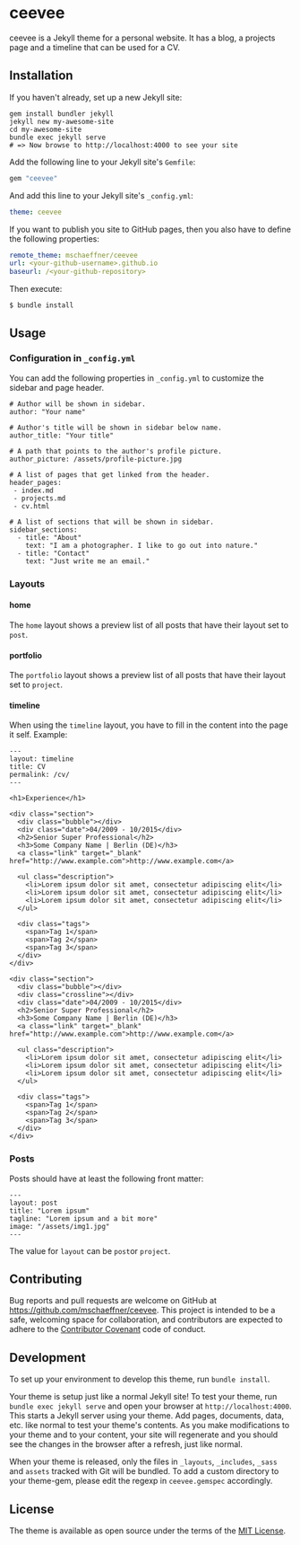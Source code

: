 
# ceevee

ceevee is a Jekyll theme for a personal website. It has a blog, a projects page and a timeline that can be used for a CV.

## Installation

If you haven't already, set up a new Jekyll site:
```
gem install bundler jekyll
jekyll new my-awesome-site
cd my-awesome-site
bundle exec jekyll serve
# => Now browse to http://localhost:4000 to see your site
```

Add the following line to your Jekyll site's `Gemfile`:

```ruby
gem "ceevee"
```

And add this line to your Jekyll site's `_config.yml`:

```yaml
theme: ceevee
```

If you want to publish you site to GitHub pages, then you also have to define the following properties:

```yaml
remote_theme: mschaeffner/ceevee
url: <your-github-username>.github.io
baseurl: /<your-github-repository>
```

Then execute:
```
$ bundle install
```


## Usage

### Configuration in `_config.yml`

You can add the following properties in `_config.yml` to customize the sidebar and page header.

```
# Author will be shown in sidebar.
author: "Your name"

# Author's title will be shown in sidebar below name.
author_title: "Your title"

# A path that points to the author's profile picture.
author_picture: /assets/profile-picture.jpg

# A list of pages that get linked from the header.
header_pages:
 - index.md
 - projects.md
 - cv.html

# A list of sections that will be shown in sidebar.
sidebar_sections:
  - title: "About"
    text: "I am a photographer. I like to go out into nature."
  - title: "Contact"
    text: "Just write me an email."
```

### Layouts

#### home

The `home` layout shows a preview list of all posts that have their layout set to `post`.

#### portfolio

The `portfolio` layout shows a preview list of all posts that have their layout set to `project`.

#### timeline

When using the `timeline` layout, you have to fill in the content into the page it self. Example:

```
---
layout: timeline
title: CV
permalink: /cv/
---

<h1>Experience</h1>

<div class="section">
  <div class="bubble"></div>
  <div class="date">04/2009 - 10/2015</div>
  <h2>Senior Super Professional</h2>
  <h3>Some Company Name | Berlin (DE)</h3>
  <a class="link" target="_blank" href="http://www.example.com">http://www.example.com</a>

  <ul class="description">
    <li>Lorem ipsum dolor sit amet, consectetur adipiscing elit</li>
    <li>Lorem ipsum dolor sit amet, consectetur adipiscing elit</li>
    <li>Lorem ipsum dolor sit amet, consectetur adipiscing elit</li>
  </ul>

  <div class="tags">
    <span>Tag 1</span>
    <span>Tag 2</span>
    <span>Tag 3</span>
  </div>
</div>

<div class="section">
  <div class="bubble"></div>
  <div class="crossline"></div>
  <div class="date">04/2009 - 10/2015</div>
  <h2>Senior Super Professional</h2>
  <h3>Some Company Name | Berlin (DE)</h3>
  <a class="link" target="_blank" href="http://www.example.com">http://www.example.com</a>

  <ul class="description">
    <li>Lorem ipsum dolor sit amet, consectetur adipiscing elit</li>
    <li>Lorem ipsum dolor sit amet, consectetur adipiscing elit</li>
    <li>Lorem ipsum dolor sit amet, consectetur adipiscing elit</li>
  </ul>

  <div class="tags">
    <span>Tag 1</span>
    <span>Tag 2</span>
    <span>Tag 3</span>
  </div>
</div>
```


### Posts

Posts should have at least the following front matter:
```
---
layout: post
title: "Lorem ipsum"
tagline: "Lorem ipsum and a bit more"
image: "/assets/img1.jpg"
---
```

The value for `layout` can be `post`or `project`.


## Contributing

Bug reports and pull requests are welcome on GitHub at https://github.com/mschaeffner/ceevee. This project is intended to be a safe, welcoming space for collaboration, and contributors are expected to adhere to the [Contributor Covenant](http://contributor-covenant.org) code of conduct.

## Development

To set up your environment to develop this theme, run `bundle install`.

Your theme is setup just like a normal Jekyll site! To test your theme, run `bundle exec jekyll serve` and open your browser at `http://localhost:4000`. This starts a Jekyll server using your theme. Add pages, documents, data, etc. like normal to test your theme's contents. As you make modifications to your theme and to your content, your site will regenerate and you should see the changes in the browser after a refresh, just like normal.

When your theme is released, only the files in `_layouts`, `_includes`, `_sass` and `assets` tracked with Git will be bundled.
To add a custom directory to your theme-gem, please edit the regexp in `ceevee.gemspec` accordingly.

## License

The theme is available as open source under the terms of the [MIT License](https://opensource.org/licenses/MIT).
